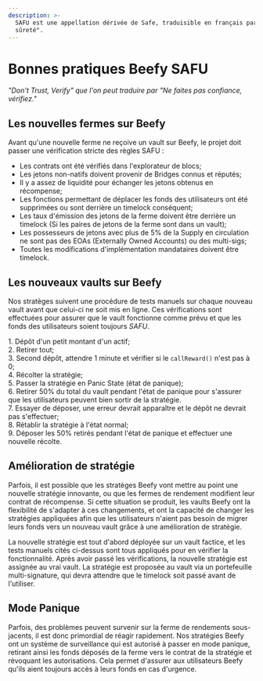 ```yaml
---
description: >-
  SAFU est une appellation dérivée de Safe, traduisible en français par "En
  sûreté".
---
```


# Bonnes pratiques Beefy SAFU

_"Don't Trust, Verify" que l'on peut traduire par "Ne faites pas confiance, vérifiez."_

## Les nouvelles fermes sur Beefy

Avant qu'une nouvelle ferme ne reçoive un vault sur Beefy, le projet doit passer une vérification stricte des règles SAFU : &#x20;

* Les contrats ont été vérifiés dans l'explorateur de blocs;
* Les jetons non-natifs doivent provenir de Bridges connus et réputés;
* Il y a assez de liquidité pour échanger les jetons obtenus en récompense;
* Les fonctions permettant de déplacer les fonds des utilisateurs ont été supprimées ou sont derrière un timelock conséquent;
* Les taux d'émission des jetons de la ferme doivent être derrière un timelock (Si les paires de jetons de la ferme sont dans un vault);
* Les possesseurs de jetons avec plus de 5% de la Supply en circulation ne sont pas des EOAs (Externally Owned Accounts) ou des multi-sigs;
* Toutes les modifications d'implémentation mandataires doivent être timelock.

## Les nouveaux vaults sur Beefy

Nos stratèges suivent une procédure de tests manuels sur chaque nouveau vault avant que celui-ci ne soit mis en ligne. Ces vérifications sont effectuées pour assurer que le vault fonctionne comme prévu et que les fonds des utilisateurs soient toujours _SAFU_.

1\. Dépôt d'un petit montant d'un actif;\
2\. Retirer tout;\
3\. Second dépôt, attendre 1 minute et vérifier si le `callReward()` n'est pas à 0;\
4\. Récolter la stratégie;\
5\. Passer la stratégie en Panic State (état de panique); \
6\. Retirer 50% du total du vault pendant l'état de panique pour s'assurer que les utilisateurs peuvent bien sortir de la stratégie.\
7\. Essayer de déposer, une erreur devrait apparaître et le dépôt ne devrait pas s'effectuer; \
8\. Rétablir la stratégie à l'état normal;\
9\. Déposer les 50% retirés pendant l'état de panique et effectuer une nouvelle récolte.

## Amélioration de stratégie

Parfois, il est possible que les stratèges Beefy vont mettre au point une nouvelle stratégie innovante, ou que les fermes de rendement modifient leur contrat de récompense. Si cette situation se produit, les vaults Beefy ont la flexibilité de s'adapter à ces changements, et ont la capacité de changer les stratégies appliquées afin que les utilisateurs n'aient pas besoin de migrer leurs fonds vers un nouveau vault grâce à une amélioration de stratégie.

La nouvelle stratégie est tout d'abord déployée sur un vault factice, et les tests manuels cités ci-dessus sont tous appliqués pour en vérifier la fonctionnalité. Après avoir passé les vérifications, la nouvelle stratégie est assignée au vrai vault. La stratégie est proposée au vault via un portefeuille multi-signature, qui devra attendre que le timelock soit passé avant de l'utiliser.

## Mode Panique

Parfois, des problèmes peuvent survenir sur la ferme de rendements sous-jacents, il est donc primordial de réagir rapidement. Nos stratégies Beefy ont un système de surveillance qui est autorisé à passer en mode panique, retirant ainsi les fonds déposés de la ferme vers le contrat de la stratégie et révoquant les autorisations. Cela permet d'assurer aux utilisateurs Beefy qu'ils aient toujours accès à leurs fonds en cas d'urgence.

